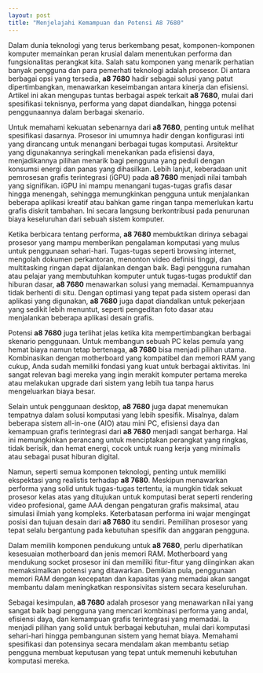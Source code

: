```yaml
---
layout: post
title: "Menjelajahi Kemampuan dan Potensi A8 7680"
---
```


Dalam dunia teknologi yang terus berkembang pesat, komponen-komponen komputer memainkan peran krusial dalam menentukan performa dan fungsionalitas perangkat kita. Salah satu komponen yang menarik perhatian banyak pengguna dan para pemerhati teknologi adalah prosesor. Di antara berbagai opsi yang tersedia, **a8 7680** hadir sebagai solusi yang patut dipertimbangkan, menawarkan keseimbangan antara kinerja dan efisiensi. Artikel ini akan mengupas tuntas berbagai aspek terkait **a8 7680**, mulai dari spesifikasi teknisnya, performa yang dapat diandalkan, hingga potensi penggunaannya dalam berbagai skenario.

Untuk memahami kekuatan sebenarnya dari **a8 7680**, penting untuk melihat spesifikasi dasarnya. Prosesor ini umumnya hadir dengan konfigurasi inti yang dirancang untuk menangani berbagai tugas komputasi. Arsitektur yang digunakannya seringkali menekankan pada efisiensi daya, menjadikannya pilihan menarik bagi pengguna yang peduli dengan konsumsi energi dan panas yang dihasilkan. Lebih lanjut, keberadaan unit pemrosesan grafis terintegrasi (iGPU) pada **a8 7680** menjadi nilai tambah yang signifikan. iGPU ini mampu menangani tugas-tugas grafis dasar hingga menengah, sehingga memungkinkan pengguna untuk menjalankan beberapa aplikasi kreatif atau bahkan game ringan tanpa memerlukan kartu grafis diskrit tambahan. Ini secara langsung berkontribusi pada penurunan biaya keseluruhan dari sebuah sistem komputer.

Ketika berbicara tentang performa, **a8 7680** membuktikan dirinya sebagai prosesor yang mampu memberikan pengalaman komputasi yang mulus untuk penggunaan sehari-hari. Tugas-tugas seperti browsing internet, mengolah dokumen perkantoran, menonton video definisi tinggi, dan multitasking ringan dapat dijalankan dengan baik. Bagi pengguna rumahan atau pelajar yang membutuhkan komputer untuk tugas-tugas produktif dan hiburan dasar, **a8 7680** menawarkan solusi yang memadai. Kemampuannya tidak berhenti di situ. Dengan optimasi yang tepat pada sistem operasi dan aplikasi yang digunakan, **a8 7680** juga dapat diandalkan untuk pekerjaan yang sedikit lebih menuntut, seperti pengeditan foto dasar atau menjalankan beberapa aplikasi desain grafis.

Potensi **a8 7680** juga terlihat jelas ketika kita mempertimbangkan berbagai skenario penggunaan. Untuk membangun sebuah PC kelas pemula yang hemat biaya namun tetap bertenaga, **a8 7680** bisa menjadi pilihan utama. Kombinasikan dengan motherboard yang kompatibel dan memori RAM yang cukup, Anda sudah memiliki fondasi yang kuat untuk berbagai aktivitas. Ini sangat relevan bagi mereka yang ingin merakit komputer pertama mereka atau melakukan upgrade dari sistem yang lebih tua tanpa harus mengeluarkan biaya besar.

Selain untuk penggunaan desktop, **a8 7680** juga dapat menemukan tempatnya dalam solusi komputasi yang lebih spesifik. Misalnya, dalam beberapa sistem all-in-one (AIO) atau mini PC, efisiensi daya dan kemampuan grafis terintegrasi dari **a8 7680** menjadi sangat berharga. Hal ini memungkinkan perancang untuk menciptakan perangkat yang ringkas, tidak berisik, dan hemat energi, cocok untuk ruang kerja yang minimalis atau sebagai pusat hiburan digital.

Namun, seperti semua komponen teknologi, penting untuk memiliki ekspektasi yang realistis terhadap **a8 7680**. Meskipun menawarkan performa yang solid untuk tugas-tugas tertentu, ia mungkin tidak sekuat prosesor kelas atas yang ditujukan untuk komputasi berat seperti rendering video profesional, game AAA dengan pengaturan grafis maksimal, atau simulasi ilmiah yang kompleks. Keterbatasan performa ini wajar mengingat posisi dan tujuan desain dari **a8 7680** itu sendiri. Pemilihan prosesor yang tepat selalu bergantung pada kebutuhan spesifik dan anggaran pengguna.

Dalam memilih komponen pendukung untuk **a8 7680**, perlu diperhatikan kesesuaian motherboard dan jenis memori RAM. Motherboard yang mendukung socket prosesor ini dan memiliki fitur-fitur yang diinginkan akan memaksimalkan potensi yang ditawarkan. Demikian pula, penggunaan memori RAM dengan kecepatan dan kapasitas yang memadai akan sangat membantu dalam meningkatkan responsivitas sistem secara keseluruhan.

Sebagai kesimpulan, **a8 7680** adalah prosesor yang menawarkan nilai yang sangat baik bagi pengguna yang mencari kombinasi performa yang andal, efisiensi daya, dan kemampuan grafis terintegrasi yang memadai. Ia menjadi pilihan yang solid untuk berbagai kebutuhan, mulai dari komputasi sehari-hari hingga pembangunan sistem yang hemat biaya. Memahami spesifikasi dan potensinya secara mendalam akan membantu setiap pengguna membuat keputusan yang tepat untuk memenuhi kebutuhan komputasi mereka.
